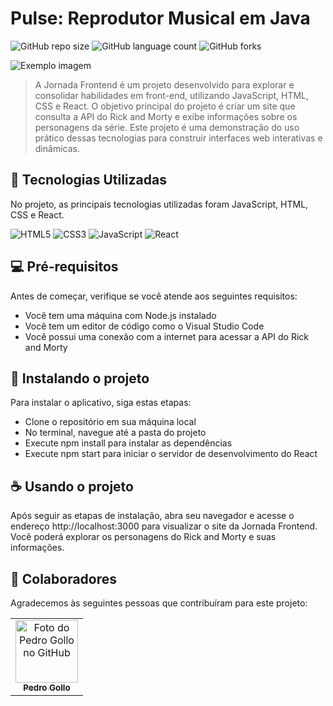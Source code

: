 # Pulse: Reprodutor Musical em Java

![GitHub repo size](https://img.shields.io/github/repo-size/pbgollo/Pulse?style=for-the-badge)
![GitHub language count](https://img.shields.io/github/languages/count/pbgollo/Pulse?style=for-the-badge)
![GitHub forks](https://img.shields.io/github/forks/pbgollo/Pulse?style=for-the-badge)

<img src="imagem.png" alt="Exemplo imagem">

> A Jornada Frontend é um projeto desenvolvido para explorar e consolidar habilidades em front-end, utilizando JavaScript, HTML, CSS e React. O objetivo principal do projeto é criar um site que consulta a API do Rick and Morty e exibe informações sobre os personagens da série. Este projeto é uma demonstração do uso prático dessas tecnologias para construir interfaces web interativas e dinâmicas.

## 🔧 Tecnologias Utilizadas

No projeto, as principais tecnologias utilizadas foram JavaScript, HTML, CSS e React.

![HTML5](https://img.shields.io/badge/html5-%23E34F26.svg?style=for-the-badge&logo=html5&logoColor=white)
![CSS3](https://img.shields.io/badge/css3-%231572B6.svg?style=for-the-badge&logo=css3&logoColor=white)
![JavaScript](https://img.shields.io/badge/javascript-%23323330.svg?style=for-the-badge&logo=javascript&logoColor=%23F7DF1E)
![React](https://img.shields.io/badge/react-%2320232a.svg?style=for-the-badge&logo=react&logoColor=%2361DAFB)

## 💻 Pré-requisitos

Antes de começar, verifique se você atende aos seguintes requisitos:

- Você tem uma máquina com Node.js instalado
- Você tem um editor de código como o Visual Studio Code
- Você possui uma conexão com a internet para acessar a API do Rick and Morty

## 🚀 Instalando o projeto

Para instalar o aplicativo, siga estas etapas:

- Clone o repositório em sua máquina local
- No terminal, navegue até a pasta do projeto
- Execute npm install para instalar as dependências
- Execute npm start para iniciar o servidor de desenvolvimento do React

## ☕ Usando o projeto

Após seguir as etapas de instalação, abra seu navegador e acesse o endereço http://localhost:3000 para visualizar o site da Jornada Frontend. Você poderá explorar os personagens do Rick and Morty e suas informações.

## 🤝 Colaboradores

Agradecemos às seguintes pessoas que contribuíram para este projeto:

<table>
  <tr>
    <td align="center">
      <a href="https://github.com/pbgollo" title="Perfil do Pedro Gollo no GitHub">
        <img src="https://avatars.githubusercontent.com/u/130512644" width="100px;" alt="Foto do Pedro Gollo no GitHub"/><br>
        <sub>
          <b>Pedro Gollo</b>
        </sub>
      </a>
    </td>
  </tr>
</table>

